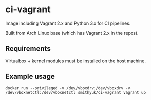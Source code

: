 # ci-vagrant

Image including Vagrant 2.x and Python 3.x for CI pipelines.

Built from Arch Linux base (which has Vagrant 2.x in the repos).

## Requirements

Virtualbox + kernel modules must be installed on the host machine.

## Example usage

```
docker run --privileged -v /dev/vboxdrv:/dev/vboxdrv -v /dev/vboxnetctl:/dev/vboxnetctl smithyuk/ci-vagrant vagrant up
```
